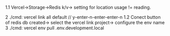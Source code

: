 1.1 Vercel->Storage->Redis k/v-> setting for location usage != reading.

2 ./cmd:
    vercel link
        all default // y-enter-n-enter-enter-n
1.2 Conect button of redis db created-> select the vercel link project-> configure the env name 
3 ./cmd: vercel env pull .env.development.local
